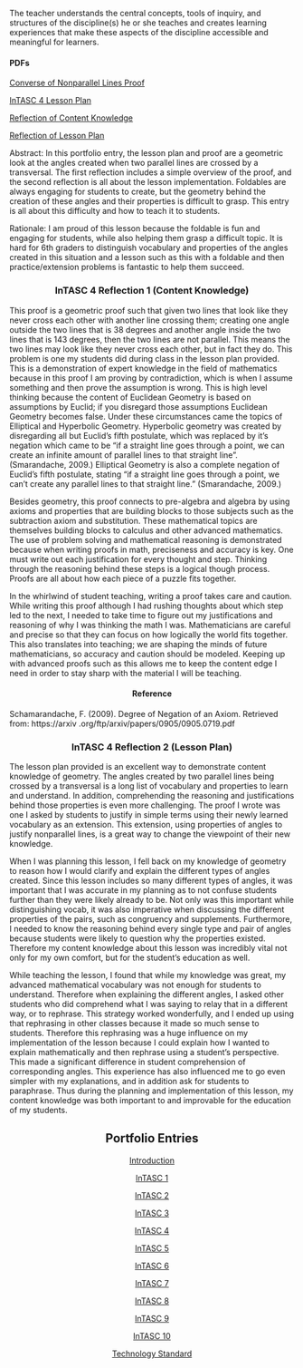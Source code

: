 <p>The teacher understands the central concepts, tools of inquiry, and structures of the discipline(s) he or she teaches and creates learning experiences that make these aspects of the discipline accessible and meaningful for learners.</p>
<h4>PDFs</h4>
<p><a href="Converse%20of%20Nonparallel%20lines%20proof.pdf">Converse of Nonparallel Lines Proof</a></p>
<p><a href="6-6%20Parallel%20lines%20GT%20Lesson%20Plan.pdf">InTASC 4 Lesson Plan</a></p>
<p><a href="InTASC%204%20Reflection%201.pdf">Reflection of Content Knowledge</a></p>
<p><a href="InTASC%204%20Reflection%202.pdf">Reflection of Lesson Plan</a></p>

<p>Abstract: In this portfolio entry, the lesson plan and proof are a geometric look at the angles created when two parallel lines are crossed by a transversal. The first reflection includes a simple overview of the proof, and the second reflection is all about the lesson implementation. Foldables are always engaging for students to create, but the geometry behind the creation of these angles and their properties is difficult to grasp. This entry is all about this difficulty and how to teach it to students.</p>
<p>Rationale: I am proud of this lesson because the foldable is fun and engaging for students, while also helping them grasp a difficult topic. It is hard for 6th graders to distinguish vocabulary and properties of the angles created in this situation and a lesson such as this with a foldable and then practice/extension problems is fantastic to help them succeed.</p>
<h3 align="center">InTASC 4 Reflection 1 (Content Knowledge)</h3>
<p>This proof is a geometric proof such that given two lines that look like they never cross each other with another line crossing them; creating one angle outside the two lines that is 38 degrees and another angle inside the two lines that is 143 degrees, then the two lines are not parallel. This means the two lines may look like they never cross each other, but in fact they do. This problem is one my students did during class in the lesson plan provided. This is a demonstration of expert knowledge in the field of mathematics because in this proof I am proving by contradiction, which is when I assume something and then prove the assumption is wrong. This is high level thinking because the content of Euclidean Geometry is based on assumptions by Euclid; if you disregard those assumptions Euclidean Geometry becomes false. Under these circumstances came the topics of Elliptical and Hyperbolic Geometry. Hyperbolic geometry was created by disregarding all but Euclid’s fifth postulate, which was replaced by it’s negation which came to be “if a straight line goes through a point, we can create an infinite amount of parallel lines to that straight line”. (Smarandache, 2009.) Elliptical Geometry is also a complete negation of Euclid’s fifth postulate, stating “if a straight line goes through a point, we can’t create any parallel lines to that straight line.” (Smarandache, 2009.)</p>
<p>Besides geometry, this proof connects to pre-algebra and algebra by using axioms and properties that are building blocks to those subjects such as the subtraction axiom and substitution. These mathematical topics are themselves building blocks to calculus and other advanced mathematics. The use of problem solving and mathematical reasoning is demonstrated because when writing proofs in math, preciseness and accuracy is key. One must write out each justification for every thought and step. Thinking through the reasoning behind these steps is a logical though process. Proofs are all about how each piece of a puzzle fits together. </p>
<p>In the whirlwind of student teaching, writing a proof takes care and caution. While writing this proof although I had rushing thoughts about which step led to the next, I needed to take time to figure out my justifications and reasoning of why I was thinking the math I was. Mathematicians are careful and precise so that they can focus on how logically the world fits together. This also translates into teaching; we are shaping the minds of future mathematicians, so accuracy and caution should be modeled. Keeping up with advanced proofs such as this allows me to keep the content edge I need in order to stay sharp with the material I will be teaching. </p>
<h4 align="center">Reference</h4>
<p>Schamarandache, F. (2009). Degree of Negation of an Axiom. Retrieved from: https://arxiv .org/ftp/arxiv/papers/0905/0905.0719.pdf </p>
<h3 align="center">InTASC 4 Reflection 2 (Lesson Plan)</h3>
<p>The lesson plan provided is an excellent way to demonstrate content knowledge of geometry. The angles created by two parallel lines being crossed by a transversal is a long list of vocabulary and properties to learn and understand. In addition, comprehending the reasoning and justifications behind those properties is even more challenging. The proof I wrote was one I asked by students to justify in simple terms using their newly learned vocabulary as an extension. This extension, using properties of angles to justify nonparallel lines, is a great way to change the viewpoint of their new knowledge.</p>
<p>When I was planning this lesson, I fell back on my knowledge of geometry to reason how I would clarify and explain the different types of angles created. Since this lesson includes so many different types of angles, it was important that I was accurate in my planning as to not confuse students further than they were likely already to be. Not only was this important while distinguishing vocab, it was also imperative when discussing the different properties of the pairs, such as congruency and supplements. Furthermore, I needed to know the reasoning behind every single type and pair of angles because students were likely to question why the properties existed. Therefore my content knowledge about this lesson was incredibly vital not only for my own comfort, but for the student’s education as well.</p>
<p>While teaching the lesson, I found that while my knowledge was great, my advanced mathematical vocabulary was not enough for students to understand. Therefore when explaining the different angles, I asked other students who did comprehend what I was saying to relay that in a different way, or to rephrase. This strategy worked wonderfully, and I ended up using that rephrasing in other classes because it made so much sense to students. Therefore this rephrasing was a huge influence on my implementation of the lesson because I could explain how I wanted to explain mathematically and then rephrase using a student’s perspective. This made a significant difference in student comprehension of corresponding angles. This experience has also influenced me to go even simpler with my explanations, and in addition ask for students to paraphrase. Thus during the planning and implementation of this lesson, my content knowledge was both important to and improvable for the education of my students.</p>


<h2 align="center">Portfolio Entries</h2>
<p align="center"><a href="https://etrumble.github.io/Emily-Trumble-Portfolio/">Introduction</a></p>
<p align="center"><a href="https://etrumble.github.io/InTASC_1/">InTASC 1</a></p>
<p align="center"><a href="https://etrumble.github.io/InTASC_2/">InTASC 2</a></p>
<p align="center"><a href="https://etrumble.github.io/InTASC_3/">InTASC 3</a></p>
<p align="center"><a href="https://etrumble.github.io/InTASC_4/">InTASC 4</a></p>
<p align="center"><a href="https://etrumble.github.io/InTASC_5/">InTASC 5</a></p>
<p align="center"><a href="https://etrumble.github.io/InTASC_6/">InTASC 6</a></p>
<p align="center"><a href="https://etrumble.github.io/InTASC_7/">InTASC 7</a></p>
<p align="center"><a href="https://etrumble.github.io/InTASC_8/">InTASC 8</a></p>
<p align="center"><a href="https://etrumble.github.io/InTASC_9/">InTASC 9</a></p>
<p align="center"><a href="https://etrumble.github.io/InTASC_10/">InTASC 10</a></p>
<p align="center"><a href="https://etrumble.github.io/Technology_Standard/">Technology Standard</a></p>
